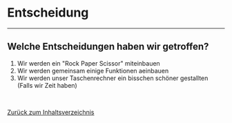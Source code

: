 # Entscheidung

<hr>

## Welche Entscheidungen haben wir getroffen? 
  1. Wir werden ein "Rock Paper Scissor" miteinbauen
  2. Wir werden gemeinsam einige Funktionen aeinbauen
  3. Wir werden unser Taschenrechner ein bisschen schöner gestallten (Falls wir Zeit haben)

<br>

[Zurück zum Inhaltsverzeichnis](Inhaltsverzeichnis.md)
